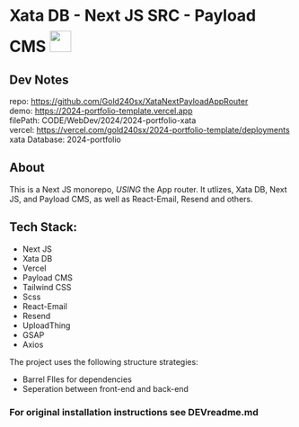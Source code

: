 # Xata DB - Next JS SRC - Payload CMS <img style=" height:38px; padding-top:10px;" src="https://i.ibb.co/ydRpMMZ/Untitled.png"/>


## Dev Notes

repo: https://github.com/Gold240sx/XataNextPayloadAppRouter<br />
demo: https://2024-portfolio-template.vercel.app<br />
filePath: CODE/WebDev/2024/2024-portfolio-xata <br />
vercel: https://vercel.com/gold240sx/2024-portfolio-template/deployments<br />
xata Database: 2024-portfolio <br />

## About

This is a Next JS monorepo, _USING_ the App router. It utlizes, Xata DB, Next JS, and Payload CMS, as well as React-Email, Resend and others.

## Tech Stack:

-   Next JS
-   Xata DB
-   Vercel
-   Payload CMS
-   Tailwind CSS
-   Scss
-   React-Email
-   Resend
-   UploadThing
-   GSAP
-   Axios

The project uses the following structure strategies:

-   Barrel FIles for dependencies
-   Seperation between front-end and back-end

### For original installation instructions see DEVreadme.md
